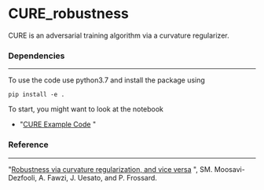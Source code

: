 # CURE_robustness
CURE is an adversarial training algorithm via a curvature regularizer.

### Dependencies
---
To use the code use python3.7 and install the package using
```
pip install -e .
```

To start, you might want to look at the notebook

* "[CURE Example Code](https://github.com/F-Salehi/CURE_robustness/blob/master/notebooks/example.ipynb) "

### Reference 
----
"[Robustness via curvature regularization, and vice versa](https://arxiv.org/abs/1811.09716) ", SM. Moosavi-Dezfooli, A. Fawzi, J. Uesato, and P. Frossard.